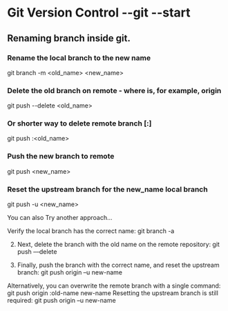 # Git Version Control --git --start

## Renaming branch inside git.

### Rename the local branch to the new name
git branch -m <old_name> <new_name>

### Delete the old branch on remote - where <remote> is, for example, origin
git push <remote> --delete <old_name>

### Or shorter way to delete remote branch [:]
git push <remote> :<old_name>

### Push the new branch to remote
git push <remote> <new_name>

### Reset the upstream branch for the new_name local branch
git push <remote> -u <new_name>

You can also Try another approach...

 Verify the local branch has the correct name:
git branch -a

2. Next, delete the branch with the old name on the remote repository:
git push <origin> ––delete <old-name>

3. Finally, push the branch with the correct name, and reset the upstream branch:
git push origin –u new-name

Alternatively, you can overwrite the remote branch with a single command:
git push origin :old-name new-name
Resetting the upstream branch is still required:
git push origin –u new-name